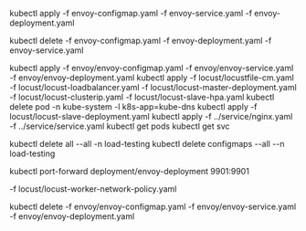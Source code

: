 kubectl apply -f envoy-configmap.yaml -f envoy-service.yaml  -f envoy-deployment.yaml

kubectl delete -f envoy-configmap.yaml -f envoy-deployment.yaml -f envoy-service.yaml


kubectl apply -f envoy/envoy-configmap.yaml -f envoy/envoy-service.yaml  -f envoy/envoy-deployment.yaml
kubectl apply -f locust/locustfile-cm.yaml -f locust/locust-loadbalancer.yaml -f locust/locust-master-deployment.yaml -f locust/locust-clusterip.yaml -f locust/locust-slave-hpa.yaml
kubectl delete pod -n kube-system -l k8s-app=kube-dns
kubectl apply -f locust/locust-slave-deployment.yaml
kubectl apply -f ../service/nginx.yaml -f ../service/service.yaml
kubectl get pods
kubectl get svc


kubectl delete all --all -n load-testing
kubectl delete configmaps --all --n load-testing

kubectl port-forward deployment/envoy-deployment 9901:9901


-f locust/locust-worker-network-policy.yaml

kubectl delete -f envoy/envoy-configmap.yaml -f envoy/envoy-service.yaml  -f envoy/envoy-deployment.yaml